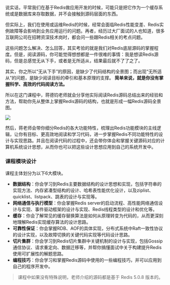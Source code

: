 说实话，平常我们在基于Redis做应用开发的时候，可能只是把它作为一个缓存系统或是数据库来存取数据，并不会接触到源码层面的东西。

但实际上，我们在使用或运维Redis的时候，经常会面临Redis性能变差、Redis实例故障等会影响到业务应用运行的问题。再者，经历过大厂面试的人也知道，很多互联网公司在招聘资深技术岗时，都会问一些跟Redis相关的考点问题。

这些问题怎么解决、怎么回答，其实考验的就是我们对Redis底层源码的掌握程度。但是，阅读源码，你可能觉得想想都是一件很难的事情：我是想读Redis源码，但是总感觉无从下手，或者是无所适从，结果最后就不了了之了。

其实，你之所以“无从下手”的原因，是缺少了代码结构的全景图；而出现“无所适从”的问题，是缺少阅读目标的牵引和基本原理的支撑。 **简单来说，就是你没有掌握科学、高效的代码阅读方法。**

所以在这门课程中，蒋德钧老师就会分享他实际阅读Redis源码总结出来的经验和方法，帮助你先从整体上掌握Redis源码的结构，也就是形成一幅Redis源码全景图。

![](https://static001.geekbang.org/resource/image/59/35/5975c57d9ac404fe3a774ea28a7ac935.jpg)

然后，蒋老师会带你细分Redis的各大功能特性，梳理出Redis功能模块的主线逻辑，让你有目标、更高效地阅读和学习代码，进一步掌握Redis不同功能特性的设计与实现思路。并且在阅读代码的过程中，还会带你体会和掌握关键源码对应的计算机系统设计思想，从而你也可以把这些设计思想应用到自己的系统开发中。

### 课程模块设计

课程主体划分为以下6大模块。

- **数据结构**：你会学习到Redis主要数据结构的设计思想和实现，包括字符串的实现方法、内存紧凑型结构的设计、哈希表性能优化设计，以及ziplist、quicklist、listpack、跳表的设计与实现等。
- **网络通信与执行模型**：你会掌握Redis server的启动流程、高性能网络通信设计与实现、事件驱动框架的设计与实现、Redis线程类型的设计和优化等。
- **缓存**：你会了解常见的缓存替换算法是如何从原理转变为代码的，从而更深刻地理解Redis实现缓存算法的设计思路。
- **可靠性保证**：你会掌握RDB、AOF的具体实现，分布式系统中Raft一致性协议的设计实现，以及故障切换的关键代码实现等代码设计思路。
- **切片集群**：你会学习到Redis切片集群中关键机制的设计与实现，包括Gossip通信协议、请求重定向、数据迁移等，并帮你搞懂面试中关于构建提升Redis使用可扩展性的解题思路。
- **编程技巧**：你会学习和掌握Redis源码中使用的一些编程技巧，并可以应用到自己的程序开发中。

> 课程中如果没有特殊说明，老师介绍的源码都是基于 Redis 5.0.8 版本的。
